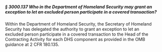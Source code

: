 ##### § 3000.137 Who in the Department of Homeland Security may grant an exception to let an excluded person participate in a covered transaction? #####

Within the Department of Homeland Security, the Secretary of Homeland Security has delegated the authority to grant an exception to let an excluded person participate in a covered transaction to the Head of the Contracting Activity for each DHS component as provided in the OMB guidance at 2 CFR 180.135.